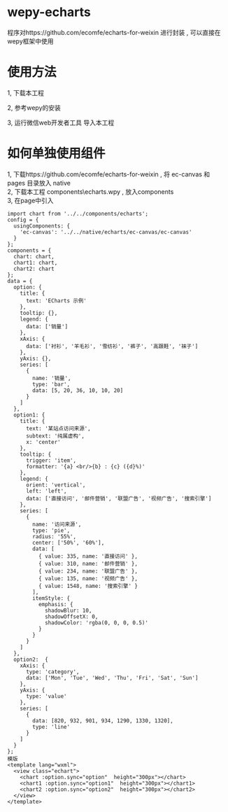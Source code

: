 # wepy-echarts
程序对https://github.com/ecomfe/echarts-for-weixin 进行封装 , 可以直接在wepy框架中使用
# 使用方法
1, 下载本工程

2, 参考wepy的安装

3, 运行微信web开发者工具 导入本工程
# 如何单独使用组件
 1, 下载https://github.com/ecomfe/echarts-for-weixin  , 将 ec-canvas 和 pages 目录放入 native\
 2, 下载本工程 components\echarts.wpy , 放入components\
 3, 在page中引入

    import chart from '../../components/echarts';
    config = {
      usingComponents: {
        'ec-canvas': '../../native/echarts/ec-canvas/ec-canvas'
      }
    };
    components = {
      chart: chart,
      chart1: chart,
      chart2: chart
    };
    data = {
      option: {
        title: {
          text: 'ECharts 示例'
        },
        tooltip: {},
        legend: {
          data: ['销量']
        },
        xAxis: {
          data: ['衬衫', '羊毛衫', '雪纺衫', '裤子', '高跟鞋', '袜子']
        },
        yAxis: {},
        series: [
          {
            name: '销量',
            type: 'bar',
            data: [5, 20, 36, 10, 10, 20]
          }
        ]
      },
      option1: {
        title: {
          text: '某站点访问来源',
          subtext: '纯属虚构',
          x: 'center'
        },
        tooltip: {
          trigger: 'item',
          formatter: '{a} <br/>{b} : {c} ({d}%)'
        },
        legend: {
          orient: 'vertical',
          left: 'left',
          data: ['直接访问', '邮件营销', '联盟广告', '视频广告', '搜索引擎']
        },
        series: [
          {
            name: '访问来源',
            type: 'pie',
            radius: '55%',
            center: ['50%', '60%'],
            data: [
              { value: 335, name: '直接访问' },
              { value: 310, name: '邮件营销' },
              { value: 234, name: '联盟广告' },
              { value: 135, name: '视频广告' },
              { value: 1548, name: '搜索引擎' }
            ],
            itemStyle: {
              emphasis: {
                shadowBlur: 10,
                shadowOffsetX: 0,
                shadowColor: 'rgba(0, 0, 0, 0.5)'
              }
            }
          }
        ]
      },
      option2:  {
        xAxis: {
          type: 'category',
          data: ['Mon', 'Tue', 'Wed', 'Thu', 'Fri', 'Sat', 'Sun']
        },
        yAxis: {
          type: 'value'
        },
        series: [
          {
            data: [820, 932, 901, 934, 1290, 1330, 1320],
            type: 'line'
          }
        ]
      }
    };
    模版
    <template lang="wxml">
      <view class="echart">
        <chart :option.sync="option"  height="300px"></chart> 
        <chart1 :option.sync="option1"  height="300px"></chart1> 
        <chart2 :option.sync="option2"  height="300px"></chart2> 
      </view>
    </template>
    
    
